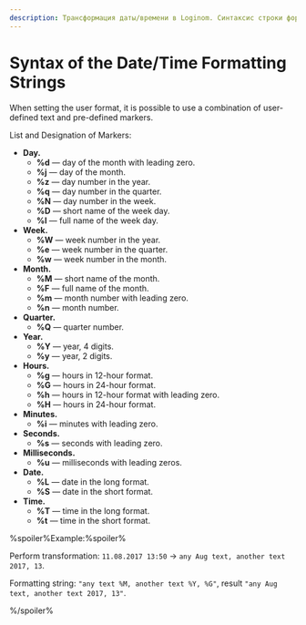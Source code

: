 ```yaml
---
description: Трансформация даты/времени в Loginom. Синтаксис строки форматирования даты/времени.
---
```

# Syntax of the Date/Time Formatting Strings

When setting the user format, it is possible to use a combination of user-defined text and pre-defined markers.

List and Designation of Markers:

* **Day.**
   * **%d** — day of the month with leading zero.
   * **%j** — day of the month.
   * **%z** — day number in the year.
   * **%q** — day number in the quarter.
   * **%N** — day number in the week.
   * **%D** — short name of the week day.
   * **%l** — full name of the week day.
* **Week.**
   * **%W** — week number in the year.
   * **%e** — week number in the quarter.
   * **%w** — week number in the month.
* **Month.**
   * **%M** — short name of the month.
   * **%F** — full name of the month.
   * **%m** — month number with leading zero.
   * **%n** — month number.
* **Quarter.**
   * **%Q** — quarter number.
* **Year.**
   * **%Y** — year, 4 digits.
   * **%y** — year, 2 digits.
* **Hours.**
   * **%g** — hours in 12-hour format.
   * **%G** — hours in 24-hour format.
   * **%h** — hours in 12-hour format with leading zero.
   * **%H** — hours in 24-hour format.
* **Minutes.**
   * **%i** — minutes with leading zero.
* **Seconds.**
   * **%s** — seconds with leading zero.
* **Milliseconds.**
   * **%u** — milliseconds with leading zeros.
* **Date.**
   * **%L** — date in the long format.
   * **%S** — date in the short format.
* **Time.**
   * **%T** — time in the long format.
   * **%t** — time in the short format.

%spoiler%Example:%spoiler%

Perform transformation: `11.08.2017 13:50` → `any Aug text, another text 2017, 13`.

Formatting string: `"any text %M, another text %Y, %G"`, result `"any Aug text, another text 2017, 13"`.

%/spoiler%